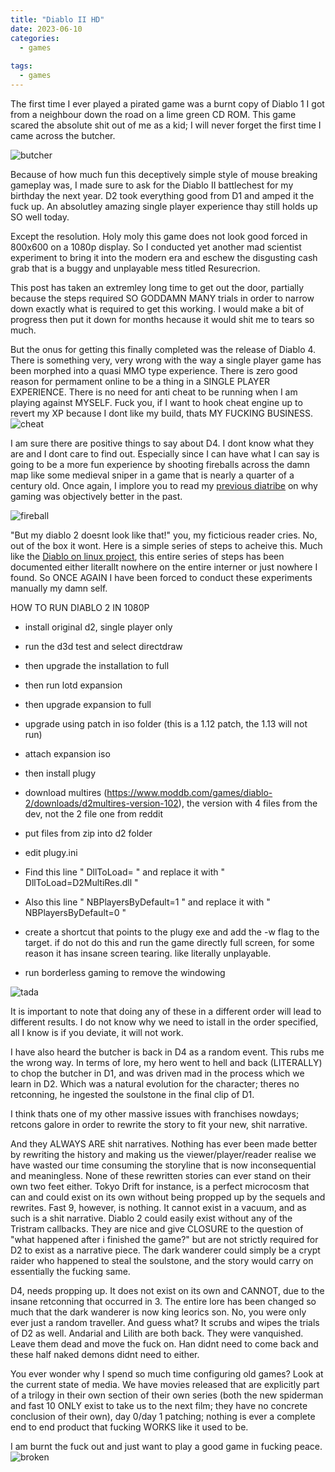 ```yaml
---
title: "Diablo II HD"
date: 2023-06-10
categories:
  - games
  
tags:
  - games
---
```

The first time I ever played a pirated game was a burnt copy of Diablo 1 I got from a neighbour down the road on a lime green CD ROM. This game scared the absolute shit out of me as a kid; I will never forget the first time I came across the butcher. 

![butcher](/assets/images/d2/butcher.jpg)

Because of how much fun this deceptively simple style of mouse breaking gameplay was, I made sure to ask for the Diablo II battlechest for my birthday the next year. D2 took everything good from D1 and amped it the fuck up. An absolutley amazing single player experience thay still holds up SO well today.

Except the resolution. Holy moly this game does not look good forced in 800x600 on a 1080p display. So I conducted yet another mad scientist experiment to bring it into the modern era and eschew the disgusting cash grab that is a buggy and unplayable mess titled Resurecrion.

This post has taken an extremley long time to get out the door, partially because the steps required SO GODDAMN MANY trials in order to narrow down exactly what is required to get this working. I would make a bit of progress then put it down for months hecause it would shit me to tears so much.

But the onus for getting this finally completed was the release of Diablo 4. There is something very, very wrong with the way a single player game has been morphed into a quasi MMO type experience. There is zero good reason for permament online to be a thing in a SINGLE PLAYER EXPERIENCE. There is no need for anti cheat to be running when I am playing against MYSELF. Fuck you, if I want to hook cheat engine up to revert my XP because I dont like my build, thats MY FUCKING BUSINESS.
![cheat](/assets/images/d2/cheat.png)


I am sure there are positive things to say about D4. I dont know what they are and I dont care to find out. Especially since I can have what I can say is going to be a more fun experience by shooting fireballs across the damn map like some medieval sniper in a game that is nearly a quarter of a century old. Once again, I implore you to read my [previous diatribe](https://onecloudemoji.github.io/games/2004-gaming/) on why gaming was objectively better in the past.

![fireball](/assets/images/d2/fireball.png)

"But my diablo 2 doesnt look like that!" you, my ficticious reader cries. No, out of the box it wont. Here is a simple series of steps to acheive this. Much like the [Diablo on linux project](https://onecloudemoji.github.io/projects/games/diablo-on-linux/), this entire series of steps has been documented either literallt nowhere on the entire interner or just nowhere I found. So ONCE AGAIN I have been forced to conduct these experiments manually my damn self.

HOW TO RUN DIABLO 2 IN 1080P

* install original d2, single player only

* run the d3d  test and select directdraw

* then upgrade the installation to full

* then run lotd expansion

* then upgrade expansion to full

* upgrade using patch in iso folder (this is  a 1.12 patch, the 1.13  will not run)

* attach expansion iso

* then install plugy 

* download multires  (https://www.moddb.com/games/diablo-2/downloads/d2multires-version-102),  the  version  with 4  files from the  dev, not  the 2 file  one from reddit

* put files from zip into d2 folder

* edit plugy.ini
* Find this line " DllToLoad= " and replace it with " DllToLoad=D2MultiRes.dll "
* Also this line " NBPlayersByDefault=1 " and replace it with " NBPlayersByDefault=0 "

* create a shortcut that points to the plugy exe and add the -w flag to the target. if do not do this and run the game directly full screen, for some reason it has insane screen tearing. like literally unplayable.

* run borderless gaming to remove the windowing 

![tada](/assets/images/d2/tada.png)

It is important to note that doing any of these in a different order will lead to different results. I do not know why we need to istall in the order specified, all I know is if you deviate, it will not work.

I have also heard the butcher is back in D4 as a random event. This rubs me the wrong way. In terms of lore, my hero went to hell and back (LITERALLY) to chop the butcher in D1, and was driven mad in the process which we learn in D2. Which was a natural evolution for the character; theres no retconning, he ingested the soulstone in the final clip of D1. 

I think thats one of my other massive issues with franchises nowdays; retcons galore in order to rewrite the story to fit your new, shit narrative.

And they ALWAYS ARE shit narratives. Nothing has ever been made better by rewriting the history and making us the viewer/player/reader realise we have wasted our time consuming the storyline that is now inconsequential and meaningless. None of these rewritten stories can ever stand on their own two feet either. Tokyo Drift for instance, is a perfect microcosm that can and could exist on its own without being propped up by the sequels and rewrites. Fast 9, however, is nothing. It cannot exist in a vacuum, and as such is a shit narrative. Diablo 2 could easily exist without any of the Tristram callbacks. They are nice and give CLOSURE to the question of "what happened after i finished the game?" but are not strictly required for D2 to exist as a narrative piece. The dark wanderer could simply be a crypt raider who happened to steal the soulstone, and the story would carry on essentially the fucking same.

D4, needs propping up. It does not exist on its own and CANNOT, due to the insane retconning that occurred in 3. The entire lore has been changed so much that the dark wanderer is now king leorics son. No, you were only ever just a random traveller. And guess what? It scrubs and wipes the trials of D2 as well. Andarial and Lilith are both back. They were vanquished. Leave them dead and move the fuck on. Han didnt need to come back and these half naked demons didnt need to either.

You ever wonder why I spend so much time configuring old games? Look at the current state of media. We have movies released that are explicitly part of a trilogy in their own section of their own series (both the new spiderman and fast 10 ONLY exist to take us to the next film; they have no concrete conclusion of their own), day 0/day 1 patching; nothing is ever a complete end to end product that fucking WORKS like it used to be. 

I am burnt the fuck out and just want to play a good game in fucking peace.
![broken](/assets/images/esxi/broken.png)

